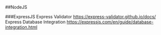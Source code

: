 
##NodeJS 

###ExpressJS
Express Validator https://express-validator.github.io/docs/ 
Express Database Integration https://expressjs.com/en/guide/database-integration.html 